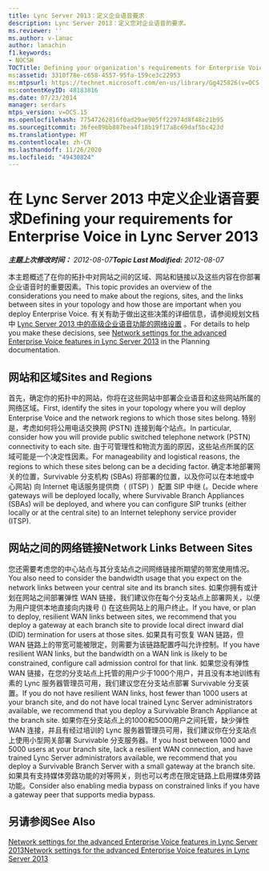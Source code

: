 ```yaml
---
title: Lync Server 2013：定义企业语音要求
description: Lync Server 2013：定义您对企业语音的要求。
ms.reviewer: ''
ms.author: v-lanac
author: lanachin
f1.keywords:
- NOCSH
TOCTitle: Defining your organization's requirements for Enterprise Voice
ms:assetid: 3310f78e-c658-4557-95fa-159ce3c22953
ms:mtpsurl: https://technet.microsoft.com/en-us/library/Gg425826(v=OCS.15)
ms:contentKeyID: 48183816
ms.date: 07/23/2014
manager: serdars
mtps_version: v=OCS.15
ms.openlocfilehash: 77547262816f0ad29ae905ff22974d8f48c21b95
ms.sourcegitcommit: 36fee89bb887bea4f18b19f17a8c69daf5bc423d
ms.translationtype: MT
ms.contentlocale: zh-CN
ms.lasthandoff: 11/26/2020
ms.locfileid: "49430824"
---
```

# <a name="defining-your-requirements-for-enterprise-voice-in-lync-server-2013"></a><span data-ttu-id="2aef4-103">在 Lync Server 2013 中定义企业语音要求</span><span class="sxs-lookup"><span data-stu-id="2aef4-103">Defining your requirements for Enterprise Voice in Lync Server 2013</span></span>

<div data-xmlns="http://www.w3.org/1999/xhtml">

<div class="topic" data-xmlns="http://www.w3.org/1999/xhtml" data-msxsl="urn:schemas-microsoft-com:xslt" data-cs="https://msdn.microsoft.com/">

<div data-asp="https://msdn2.microsoft.com/asp">



</div>

<div id="mainSection">

<div id="mainBody"><span data-ttu-id="2aef4-104">

<span> </span></span><span class="sxs-lookup"><span data-stu-id="2aef4-104">

<span> </span></span></span>

<span data-ttu-id="2aef4-105">_**主题上次修改时间：** 2012-08-07_</span><span class="sxs-lookup"><span data-stu-id="2aef4-105">_**Topic Last Modified:** 2012-08-07_</span></span>

<span data-ttu-id="2aef4-106">本主题概述了在你的拓扑中对网站之间的区域、网站和链接以及这些内容在你部署企业语音时的重要因素。</span><span class="sxs-lookup"><span data-stu-id="2aef4-106">This topic provides an overview of the considerations you need to make about the regions, sites, and the links between sites in your topology and how those are important when you deploy Enterprise Voice.</span></span> <span data-ttu-id="2aef4-107">有关有助于做出这些决策的详细信息，请参阅规划文档中 [Lync Server 2013 中的高级企业语音功能的网络设置](lync-server-2013-network-settings-for-the-advanced-enterprise-voice-features.md) 。</span><span class="sxs-lookup"><span data-stu-id="2aef4-107">For details to help you make these decisions, see [Network settings for the advanced Enterprise Voice features in Lync Server 2013](lync-server-2013-network-settings-for-the-advanced-enterprise-voice-features.md) in the Planning documentation.</span></span>

<div>

## <a name="sites-and-regions"></a><span data-ttu-id="2aef4-108">网站和区域</span><span class="sxs-lookup"><span data-stu-id="2aef4-108">Sites and Regions</span></span>

<span data-ttu-id="2aef4-109">首先，确定你的拓扑中的网站，你将在这些网站中部署企业语音和这些网站所属的网络区域。</span><span class="sxs-lookup"><span data-stu-id="2aef4-109">First, identify the sites in your topology where you will deploy Enterprise Voice and the network regions to which those sites belong.</span></span> <span data-ttu-id="2aef4-110">特别是，考虑如何将公用电话交换网 (PSTN) 连接到每个站点。</span><span class="sxs-lookup"><span data-stu-id="2aef4-110">In particular, consider how you will provide public switched telephone network (PSTN) connectivity to each site.</span></span> <span data-ttu-id="2aef4-111">由于可管理性和物流方面的原因，这些站点所属的区域可能是一个决定性因素。</span><span class="sxs-lookup"><span data-stu-id="2aef4-111">For manageability and logistical reasons, the regions to which these sites belong can be a deciding factor.</span></span> <span data-ttu-id="2aef4-112">确定本地部署网关的位置，Survivable 分支机构 (SBAs) 将部署的位置，以及你可以在本地或中心网站) 向 Internet 电话服务提供商（ (ITSP) ）配置 SIP 中继 (。</span><span class="sxs-lookup"><span data-stu-id="2aef4-112">Decide where gateways will be deployed locally, where Survivable Branch Appliances (SBAs) will be deployed, and where you can configure SIP trunks (either locally or at the central site) to an Internet telephony service provider (ITSP).</span></span>

</div>

<div>

## <a name="network-links-between-sites"></a><span data-ttu-id="2aef4-113">网站之间的网络链接</span><span class="sxs-lookup"><span data-stu-id="2aef4-113">Network Links Between Sites</span></span>

<span data-ttu-id="2aef4-114">您还需要考虑您的中心站点与其分支站点之间网络链接所期望的带宽使用情况。</span><span class="sxs-lookup"><span data-stu-id="2aef4-114">You also need to consider the bandwidth usage that you expect on the network links between your central site and its branch sites.</span></span> <span data-ttu-id="2aef4-115">如果你拥有或计划在网站之间部署弹性 WAN 链接，我们建议你在每个分支站点上部署网关，以便为用户提供本地直接向内拨号 () 在这些网站上的用户终止。</span><span class="sxs-lookup"><span data-stu-id="2aef4-115">If you have, or plan to deploy, resilient WAN links between sites, we recommend that you deploy a gateway at each branch site to provide local direct inward dial (DID) termination for users at those sites.</span></span> <span data-ttu-id="2aef4-116">如果具有可恢复 WAN 链路，但 WAN 链路上的带宽可能被限定，则需要为该链路配置呼叫允许控制。</span><span class="sxs-lookup"><span data-stu-id="2aef4-116">If you have resilient WAN links, but the bandwidth on a WAN link is likely to be constrained, configure call admission control for that link.</span></span> <span data-ttu-id="2aef4-117">如果您没有弹性 WAN 链接，在您的分支站点上托管的用户少于1000个用户，并且没有本地训练有素的 Lync 服务器管理员可用，我们建议您在分支站点部署 Survivable 分支装置。</span><span class="sxs-lookup"><span data-stu-id="2aef4-117">If you do not have resilient WAN links, host fewer than 1000 users at your branch site, and do not have local trained Lync Server administrators available, we recommend that you deploy a Survivable Branch Appliance at the branch site.</span></span> <span data-ttu-id="2aef4-118">如果你在分支站点上的1000和5000用户之间托管，缺少弹性 WAN 连接，并且有经过培训的 Lync 服务器管理员可用，我们建议你在分支站点上使用小型网关部署 Survivable 分支服务器。</span><span class="sxs-lookup"><span data-stu-id="2aef4-118">If you host between 1000 and 5000 users at your branch site, lack a resilient WAN connection, and have trained Lync Server administrators available, we recommend that you deploy a Survivable Branch Server with a small gateway at the branch site.</span></span> <span data-ttu-id="2aef4-119">如果具有支持媒体旁路功能的对等网关，则也可以考虑在限定链路上启用媒体旁路功能。</span><span class="sxs-lookup"><span data-stu-id="2aef4-119">Consider also enabling media bypass on constrained links if you have a gateway peer that supports media bypass.</span></span>

</div>

<div>

## <a name="see-also"></a><span data-ttu-id="2aef4-120">另请参阅</span><span class="sxs-lookup"><span data-stu-id="2aef4-120">See Also</span></span>


[<span data-ttu-id="2aef4-121">Network settings for the advanced Enterprise Voice features in Lync Server 2013</span><span class="sxs-lookup"><span data-stu-id="2aef4-121">Network settings for the advanced Enterprise Voice features in Lync Server 2013</span></span>](lync-server-2013-network-settings-for-the-advanced-enterprise-voice-features.md)  
  

<span data-ttu-id="2aef4-122"></div>

</div>

<span> </span>

</div>

</div>

</span><span class="sxs-lookup"><span data-stu-id="2aef4-122"></div>

</div>

<span> </span>

</div>

</div>

</span></span></div>

